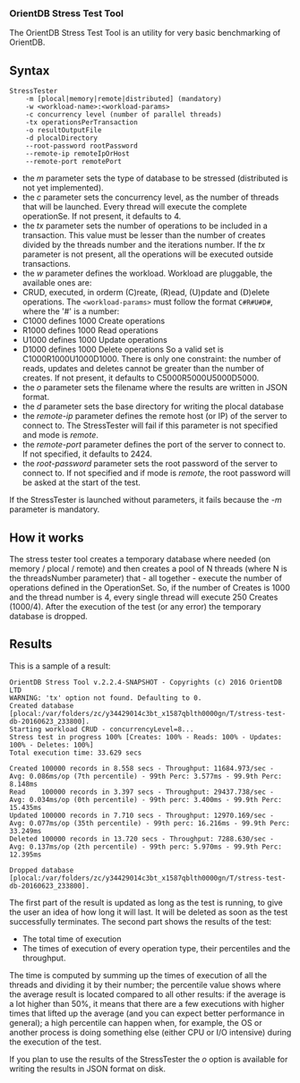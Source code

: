 ### OrientDB Stress Test Tool ###
The OrientDB Stress Test Tool is an utility for very basic benchmarking of OrientDB.

## Syntax
	StressTester
		-m [plocal|memory|remote|distributed] (mandatory)
		-w <workload-name>:<workload-params>
		-c concurrency level (number of parallel threads)
		-tx operationsPerTransaction
        -o resultOutputFile
        -d plocalDirectory
		--root-password rootPassword
		--remote-ip remoteIpOrHost
		--remote-port remotePort

* the _m_ parameter sets the type of database to be stressed (distributed is not yet implemented).
* the _c_ parameter sets the concurrency level, as the number of threads that will be launched. Every thread will execute the complete operationSe. If not present, it defaults to 4.
* the _tx_ parameter sets the number of operations to be included in a transaction. This value must be lesser than the number of creates divided by the threads number and the iterations number. If the _tx_ parameter is not present, all the operations will be executed outside transactions.
* the _w_ parameter defines the workload. Workload are pluggable, the available ones are:
 * CRUD, executed, in orderm (C)reate, (R)ead, (U)pdate and (D)elete operations. The `<workload-params>` must follow the format `C#R#U#D#`, where the '#' is a number:
  * C1000 defines 1000 Create operations
  * R1000 defines 1000 Read operations
  * U1000 defines 1000 Update operations
  * D1000 defines 1000 Delete operations
 So a valid set is C1000R1000U1000D1000. There is only one constraint: the number of reads, updates and deletes cannot be greater than the number of creates. If not present, it defaults to C5000R5000U5000D5000.
* the _o_ parameter sets the filename where the results are written in JSON format.
* the _d_ parameter sets the base directory for writing the plocal database
* the _remote-ip_ parameter defines the remote host (or IP) of the server to connect to. The StressTester will fail if this parameter is not specified and mode is _remote_.
* the _remote-port_ parameter defines the port of the server to connect to. If not specified, it defaults to 2424.
* the _root-password_ parameter sets the root password of the server to connect to. If not specified and if mode is _remote_, the root password will be asked at the start of the test.


If the StressTester is launched without parameters, it fails because the _-m_ parameter is mandatory.

## How it works
The stress tester tool creates a temporary database where needed (on memory / plocal / remote) and then creates a pool of N threads (where N is the threadsNumber parameter) that - all together - execute the number of operations defined in the OperationSet.
So, if the number of Creates is 1000 and the thread number is 4, every single thread will execute 250 Creates (1000/4).
After the execution of the test (or any error) the temporary database is dropped.

## Results
This is a sample of a result:

```
OrientDB Stress Tool v.2.2.4-SNAPSHOT - Copyrights (c) 2016 OrientDB LTD
WARNING: 'tx' option not found. Defaulting to 0.
Created database [plocal:/var/folders/zc/y34429014c3bt_x1587qblth0000gn/T/stress-test-db-20160623_233800].
Starting workload CRUD - concurrencyLevel=8...
Stress test in progress 100% [Creates: 100% - Reads: 100% - Updates: 100% - Deletes: 100%]
Total execution time: 33.629 secs

Created 100000 records in 8.558 secs - Throughput: 11684.973/sec - Avg: 0.086ms/op (7th percentile) - 99th Perc: 3.577ms - 99.9th Perc: 8.148ms
Read    100000 records in 3.397 secs - Throughput: 29437.738/sec - Avg: 0.034ms/op (0th percentile) - 99th perc: 3.400ms - 99.9th Perc: 15.435ms
Updated 100000 records in 7.710 secs - Throughput: 12970.169/sec - Avg: 0.077ms/op (35th percentile) - 99th perc: 16.216ms - 99.9th Perc: 33.249ms
Deleted 100000 records in 13.720 secs - Throughput: 7288.630/sec - Avg: 0.137ms/op (2th percentile) - 99th perc: 5.970ms - 99.9th Perc: 12.395ms

Dropped database [plocal:/var/folders/zc/y34429014c3bt_x1587qblth0000gn/T/stress-test-db-20160623_233800].
```


The first part of the result is updated as long as the test is running, to give the user an idea of how long it will last. It will be deleted as soon as the test successfully terminates.
The second part shows the results of the test:
* The total time of execution
* The times of execution of every operation type, their percentiles and the throughput.

The time is computed by summing up the times of execution of all the threads and dividing it by their number; the percentile value shows where the average result is located compared to all other results: if the average is a lot higher than 50%, it means that there are a few executions with higher times that lifted up the average (and you can expect better performance in general); a high percentile can happen when, for example, the OS or another process is doing something else (either CPU or I/O intensive) during the execution of the test.


If you plan to use the results of the StressTester the _o_ option is available for writing the results in JSON format on disk. 
